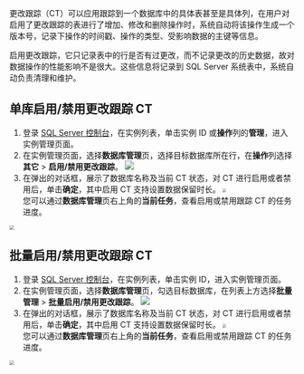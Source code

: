 更改跟踪（CT）可以应用跟踪到一个数据库中的具体表甚至是具体列，在用户对启用了更改跟踪的表进行了增加、修改和删除操作时，系统自动将该操作生成一个版本号，记录下操作的时间戳、操作的类型、受影响数据的主键等信息。

启用更改跟踪，它只记录表中的行是否有过更改，而不记录更改的历史数据，故对数据操作的性能影响不是很大。这些信息将记录到 SQL Server 系统表中，系统自动负责清理和维护。

## 单库启用/禁用更改跟踪 CT
1. 登录 [SQL Server 控制台](https://console.cloud.tencent.com/sqlserver)，在实例列表，单击实例 ID 或**操作**列的**管理**，进入实例管理页面。
2. 在实例管理页面，选择**数据库管理**页，选择目标数据库所在行，在**操作**列选择**其它** > **启用/禁用更改跟踪**。
![](https://main.qcloudimg.com/raw/09c0c14d1d9d65ac5119a91d4dbe6c4c.png)
3. 在弹出的对话框，展示了数据库名称及当前 CT 状态，对 CT 进行启用或者禁用后，单击**确定**，其中启用 CT 支持设置数据保留时长。
<img src="https://main.qcloudimg.com/raw/e6d0c7dc3e678d0745df6aa2d5e2b90e.png" style="zoom:40%;" /><br>
您可以通过**数据库管理**页右上角的**当前任务**，查看启用或禁用跟踪 CT 的任务进度。<br>
<img src="https://main.qcloudimg.com/raw/081c4bc90c7f4f6a399361e047d6e197.png" style="zoom:50%;" />

## 批量启用/禁用更改跟踪 CT
1. 登录 [SQL Server 控制台](https://console.cloud.tencent.com/sqlserver)，在实例列表，单击实例 ID，进入实例管理页面。
2. 在实例管理页面，选择**数据库管理**页，勾选目标数据库，在列表上方选择**批量管理** > **批量启用/禁用更改跟踪**。
![](https://main.qcloudimg.com/raw/9f9813b8d5d6639aadcda64259bdf73a.png)
3. 在弹出的对话框，展示了数据库名称及当前 CT 状态，对 CT 进行启用或者禁用后，单击**确定**，其中启用 CT 支持设置数据保留时长。
<img src="https://main.qcloudimg.com/raw/62f2591286e77c0b404ea5b93b668d89.png" style="zoom:40%;" /><br>
您可以通过**数据库管理**页右上角的**当前任务**，查看启用或禁用跟踪 CT 的任务进度。<br>
<img src="https://main.qcloudimg.com/raw/081c4bc90c7f4f6a399361e047d6e197.png" style="zoom:50%;" />
